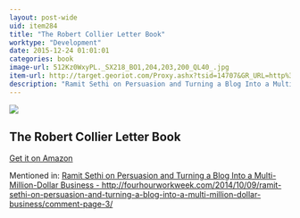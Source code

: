 ```yaml
---
layout: post-wide
uid: item284
title: "The Robert Collier Letter Book"
worktype: "Development"
date: 2015-12-24 01:01:01
categories: book
image-url: 512Kz0WxyPL._SX218_BO1,204,203,200_QL40_.jpg
item-url: http://target.georiot.com/Proxy.ashx?tsid=14707&GR_URL=http%3A%2F%2Fwww.amazon.com%2FRobert-Collier-Letter-Book%2Fdp%2F8087830679
description: "Ramit Sethi on Persuasion and Turning a Blog Into a Multi-Million-Dollar Business - http://fourhourworkweek.com/2014/10/09/ramit-sethi-on-persuasion-and-turning-a-blog-into-a-multi-million-dollar-business/comment-page-3/"
---
```

<a href="http://target.georiot.com/Proxy.ashx?tsid=14707&GR_URL=http%3A%2F%2Fwww.amazon.com%2FRobert-Collier-Letter-Book%2Fdp%2F8087830679" target="blank"><img src="../../../../img/thumbs/512Kz0WxyPL._SX218_BO1,204,203,200_QL40_.jpg" class="prod-img"></a>
<h2>The Robert Collier Letter Book</h2>
<p><a href="http://target.georiot.com/Proxy.ashx?tsid=14707&GR_URL=http%3A%2F%2Fwww.amazon.com%2FRobert-Collier-Letter-Book%2Fdp%2F8087830679" target="blank">Get it on Amazon</a><p>
<p>Mentioned in: <a href="http://fourhourworkweek.com/2014/10/09/ramit-sethi-on-persuasion-and-turning-a-blog-into-a-multi-million-dollar-business/comment-page-3/" target="blank">Ramit Sethi on Persuasion and Turning a Blog Into a Multi-Million-Dollar Business - http://fourhourworkweek.com/2014/10/09/ramit-sethi-on-persuasion-and-turning-a-blog-into-a-multi-million-dollar-business/comment-page-3/</a></p>
